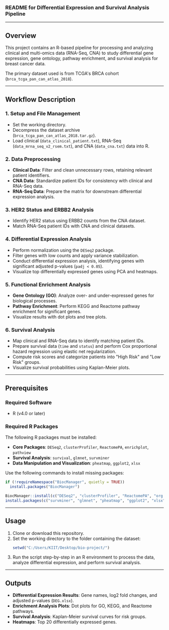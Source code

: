 ### README for Differential Expression and Survival Analysis Pipeline

---

## Overview
This project contains an R-based pipeline for processing and analyzing clinical and multi-omics data (RNA-Seq, CNA) to study differential gene expression, gene ontology, pathway enrichment, and survival analysis for breast cancer data.

The primary dataset used is from TCGA's BRCA cohort (`brca_tcga_pan_can_atlas_2018`).

---

## Workflow Description
### 1. **Setup and File Management**
- Set the working directory.
- Decompress the dataset archive (`brca_tcga_pan_can_atlas_2018.tar.gz`).
- Load clinical (`data_clinical_patient.txt`), RNA-Seq (`data_mrna_seq_v2_rsem.txt`), and CNA (`data_cna.txt`) data into R.

### 2. **Data Preprocessing**
- **Clinical Data**: Filter and clean unnecessary rows, retaining relevant patient identifiers.
- **CNA Data**: Standardize patient IDs for consistency with clinical and RNA-Seq data.
- **RNA-Seq Data**: Prepare the matrix for downstream differential expression analysis.

### 3. **HER2 Status and ERBB2 Analysis**
- Identify HER2 status using ERBB2 counts from the CNA dataset.
- Match RNA-Seq patient IDs with CNA and clinical datasets.

### 4. **Differential Expression Analysis**
- Perform normalization using the `DESeq2` package.
- Filter genes with low counts and apply variance stabilization.
- Conduct differential expression analysis, identifying genes with significant adjusted p-values (`padj < 0.05`).
- Visualize top differentially expressed genes using PCA and heatmaps.

### 5. **Functional Enrichment Analysis**
- **Gene Ontology (GO)**: Analyze over- and under-expressed genes for biological processes.
- **Pathway Enrichment**: Perform KEGG and Reactome pathway enrichment for significant genes.
- Visualize results with dot plots and tree plots.

### 6. **Survival Analysis**
- Map clinical and RNA-Seq data to identify matching patient IDs.
- Prepare survival data (`time` and `status`) and perform Cox proportional hazard regression using elastic net regularization.
- Compute risk scores and categorize patients into "High Risk" and "Low Risk" groups.
- Visualize survival probabilities using Kaplan-Meier plots.

---

## Prerequisites
### Required Software
- R (v4.0 or later)

### Required R Packages
The following R packages must be installed:
- **Core Packages**: `DESeq2`, `clusterProfiler`, `ReactomePA`, `enrichplot`, `pathview`
- **Survival Analysis**: `survival`, `glmnet`, `survminer`
- **Data Manipulation and Visualization**: `pheatmap`, `ggplot2`, `xlsx`

Use the following commands to install missing packages:
```R
if (!requireNamespace("BiocManager", quietly = TRUE))
  install.packages("BiocManager")

BiocManager::install(c("DESeq2", "clusterProfiler", "ReactomePA", "org.Hs.eg.db"))
install.packages(c("survminer", "glmnet", "pheatmap", "ggplot2", "xlsx"))
```

---

## Usage
1. Clone or download this repository.
2. Set the working directory to the folder containing the dataset:
   ```R
   setwd("C:/Users/KIIT/Desktop/bio-project/")
   ```
3. Run the script step-by-step in an R environment to process the data, analyze differential expression, and perform survival analysis.

---

## Outputs
- **Differential Expression Results**: Gene names, log2 fold changes, and adjusted p-values (`DEG.xlsx`).
- **Enrichment Analysis Plots**: Dot plots for GO, KEGG, and Reactome pathways.
- **Survival Analysis**: Kaplan-Meier survival curves for risk groups.
- **Heatmaps**: Top 20 differentially expressed genes.


